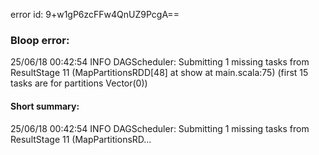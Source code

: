 error id: 9+w1gP6zcFFw4QnUZ9PcgA==
### Bloop error:

25/06/18 00:42:54 INFO DAGScheduler: Submitting 1 missing tasks from ResultStage 11 (MapPartitionsRDD[48] at show at main.scala:75) (first 15 tasks are for partitions Vector(0))
#### Short summary: 

25/06/18 00:42:54 INFO DAGScheduler: Submitting 1 missing tasks from ResultStage 11 (MapPartitionsRD...